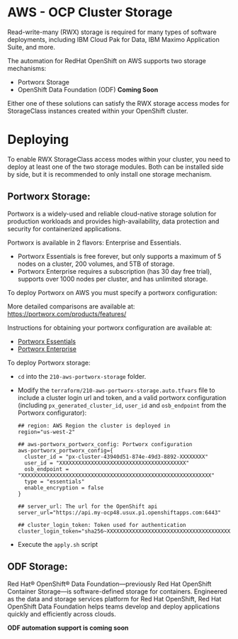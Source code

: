 # AWS - OCP Cluster Storage

Read-write-many (RWX) storage is required for many types of software deployments, including IBM Cloud Pak for Data, IBM Maximo Application Suite, and more.

The automation for RedHat OpenShift on AWS supports two storage mechanisms:

- Portworx Storage
- OpenShift Data Foundation (ODF) **Coming Soon**

Either one of these solutions can satisfy the RWX storage access modes for StorageClass instances created within your OpenShift cluster.

# Deploying 

To enable RWX StorageClass access modes within your cluster, you need to deploy at least one of the two storage modules.  Both can be installed side by side, but it is recommended to only install one storage mechanism.  

## Portworx Storage:

Portworx is a widely-used and reliable cloud-native storage solution for production workloads and provides high-availability, data protection and security for containerized applications.

Portworx is available in 2 flavors: Enterprise and Essentials.

- Portworx Essentials is free forever, but only supports a maximum of 5 nodes on a cluster, 200 volumes, and 5TB of storage.
- Portworx Enterprise requires a subscription (has 30 day free trial), supports over 1000 nodes per cluster, and has unlimited storage.

To deploy Portworx on AWS you must specify a portworx configuration:

More detailed comparisons are available at: https://portworx.com/products/features/

Instructions for obtaining your portworx configuration are available at:

- [Portworx Essentials](https://github.com/cloud-native-toolkit/terraform-aws-portworx/blob/main/PORTWORX_ESSENTIALS.md)
- [Portworx Enterprise](https://github.com/cloud-native-toolkit/terraform-aws-portworx/blob/main/PORTWORX_ENTERPRISE.md)

To deploy Portworx storage:

- `cd` into the `210-aws-portworx-storage` folder.
- Modify the `terraform/210-aws-portworx-storage.auto.tfvars` file to include a cluster login url and token, and a valid portworx configuration (including `px_generated_cluster_id`, `user_id` and `osb_endpoint` from the Portworx configurator):

  ```
  ## region: AWS Region the cluster is deployed in
  region="us-west-2"
  
  ## aws-portworx_portworx_config: Portworx configuration
  aws-portworx_portworx_config={
    cluster_id = "px-cluster-43940d51-874e-49d3-8892-XXXXXXXX"
    user_id = "XXXXXXXXXXXXXXXXXXXXXXXXXXXXXXXXXXXXXXXX"
    osb_endpoint = "XXXXXXXXXXXXXXXXXXXXXXXXXXXXXXXXXXXXXXXXXXXXXXXXXXXXXXXXXXXX"
    type = "essentials"
    enable_encryption = false
  }
  
  ## server_url: The url for the OpenShift api
  server_url="https://api.my-ocp48.usux.p1.openshiftapps.com:6443"
  
  ## cluster_login_token: Token used for authentication
  cluster_login_token="sha256~XXXXXXXXXXXXXXXXXXXXXXXXXXXXXXXXXXXXXXXX"
  ```

- Execute the `apply.sh` script


## ODF Storage:

Red Hat® OpenShift® Data Foundation—previously Red Hat OpenShift Container Storage—is software-defined storage for containers. Engineered as the data and storage services platform for Red Hat OpenShift, Red Hat OpenShift Data Foundation helps teams develop and deploy applications quickly and efficiently across clouds.

**ODF automation support is coming soon**
